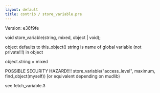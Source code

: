 ```yaml
---
layout: default
title: contrib / store_variable.pre
---
```


Version: e36f9fe

void store_variable(string, mixed, object | void);

object defaults to this_object()
string is name of global variable (not private!!!) in object

object.string = mixed

POSSIBLE SECURITY HAZARD!!!!
store_variable("access_level", maximum, find_object(myself))
[or equivalent depending on mudlib)

see fetch_variable.3
